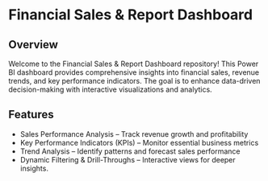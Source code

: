 # Financial Sales & Report Dashboard

## Overview

Welcome to the Financial Sales & Report Dashboard repository!
This Power BI dashboard provides comprehensive insights into financial sales, revenue trends, and key performance indicators. The goal is to enhance data-driven decision-making with interactive visualizations and analytics.

## Features
- Sales Performance Analysis – Track revenue growth and profitability
- Key Performance Indicators (KPIs) – Monitor essential business metrics
- Trend Analysis – Identify patterns and forecast sales performance
- Dynamic Filtering & Drill-Throughs – Interactive views for deeper insights.
